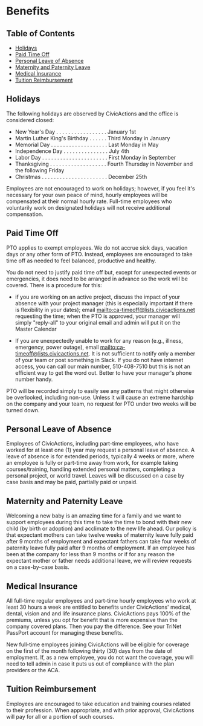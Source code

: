 # Benefits

## <a name="toc"></a>Table of Contents

* [Holidays](#holiday)
* [Paid Time Off](#pto)
* [Personal Leave of Absence](#leave-absence)
* [Maternity and Paternity Leave](#maternity)
* [Medical Insurance](#medical)
* [Tuition Reimbursement](#tuition)


## <a name="holiday"></a>Holidays

The following holidays are observed by CivicActions and the office is considered closed:

* New Year's Day . . . . . . . . . . . . . . . . . January 1st
* Martin Luther King's Birthday . . . . . . Third Monday in January
* Memorial Day . . . . . . . . . . . . . . . . . . . Last Monday in May
* Independence Day . . . . . . . . . . . . . . . July 4th
* Labor Day . . . . . . . . . . . . . . . . . . . . . . First Monday in September
* Thanksgiving . . . . . . . . . . . . . . . . . . . Fourth Thursday in November and the following Friday
* Christmas . . . . . . . . . . . . . . . . . . . . . . December 25th

Employees are not encouraged to work on holidays; however, if you feel it's necessary for your own peace of mind, hourly employees will be compensated at their normal hourly rate. Full-time employees who voluntarily work on designated holidays will not receive additional compensation.

## <a name="pto"></a>Paid Time Off

PTO applies to exempt employees. We do not accrue sick days, vacation days or any other form of PTO. Instead, employees are encouraged to take time off as needed to feel balanced, productive and healthy.

You do not need to justify paid time off but, except for unexpected events or emergencies, it does need to be arranged in advance so the work will be covered. There is a procedure for this:

* if you are working on an active project, discuss the impact of your absence with your project manager (this is especially important if there is flexibility in your dates);
email <mailto:ca-timeoff@lists.civicactions.net> requesting the time; when the PTO is approved, your manager will simply "reply-all" to your original email and admin will put it on the Master Calendar

* If you are unexpectedly unable to work for any reason (e.g., illness, emergency, power outage), email <mailto:ca-timeoff@lists.civicactions.net>. It is not sufficient to notify only a member of your team or post something in Slack. If you do not have internet access, you can call our main number, 510-408-7510 but this is not an efficient way to get the word out. Better to have your manager's phone number handy.

PTO will be recorded simply to easily see any patterns that might otherwise be overlooked, including non-use. Unless it will cause an extreme hardship on the company and your team, no request for PTO under two weeks will be turned down.

## <a name="leave-absence"></a>Personal Leave of Absence

Employees of CivicActions, including part-time employees, who have worked for at least one (1) year may request a personal leave of absence. A leave of absence is for extended periods, typically 4 weeks or more, where an employee is fully or part-time away from work, for example taking courses/training, handling extended personal matters, completing a personal project, or world travel. Leaves will be discussed on a case by case basis and may be paid, partially paid or unpaid.

## <a name="maternity"></a>Maternity and Paternity Leave

Welcoming a new baby is an amazing time for a family and we want to support employees during this time to take the time to bond with their new child (by birth or adoption) and acclimate to the new life ahead. Our policy is that expectant mothers can take twelve weeks of maternity leave fully paid after 9 months of employment and expectant fathers can take four weeks of paternity leave fully paid after 9 months of employment. If an employee has been at the company for less than 9 months or if for any reason the expectant mother or father needs additional leave, we will review requests on a case-by-case basis.


## <a name="medical"></a>Medical Insurance

All full-time regular employees and part-time hourly employees who work at least 30 hours a week are entitled to benefits under CivicActions' medical, dental, vision and and life insurance plans. CivicActions pays 100% of the premiums, unless you opt for benefit that is more expensive than the company covered plans. Then you pay the difference. See your TriNet PassPort account for managing these benefits.

New full-time employees joining CivicActions will be eligible for coverage on the first of the month following thirty (30) days from the date of employment. If, as a new employee, you do not want the coverage, you will need to tell admin in case it puts us out of compliance with the plan providers or the ACA.

## <a name="tuition"></a>Tuition Reimbursement

Employees are encouraged to take education and training courses related to their profession. When appropriate, and with prior approval, CivicActions will pay for all or a portion of such courses.

